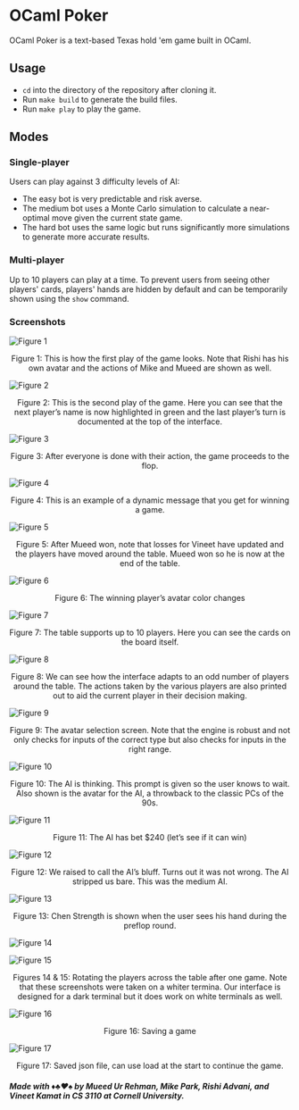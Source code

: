 # OCaml Poker

OCaml Poker is a text-based Texas hold 'em game built in OCaml.

## Usage

* `cd` into the directory of the repository after cloning it.
* Run `make build` to generate the build files.
* Run `make play` to play the game.

## Modes

### Single-player

Users can play against 3 difficulty levels of AI:
* The easy bot is very predictable and risk averse.
* The medium bot uses a Monte Carlo simulation to calculate a near-optimal move given the current state game.
* The hard bot uses the same logic but runs significantly more simulations to generate more accurate results.

### Multi-player

Up to 10 players can play at a time. To prevent users from seeing other players' cards, players' hands are hidden by default and can be temporarily shown using the `show` command.

### Screenshots ###

![Figure 1](https://github.com/mueedurrehman/OCaml-Poker-Engine-with-AI/blob/master/Poker%20Engine%20Images/1.png)
<p align="center">Figure 1: This is how the first play of the game looks. Note that Rishi has his own avatar and the actions of Mike and Mueed are shown as well.</p>

![Figure 2](https://github.com/mueedurrehman/OCaml-Poker-Engine-with-AI/blob/master/Poker%20Engine%20Images/2.png)
<p align="center">Figure 2: This is the second play of the game. Here you can see that the next player’s name is now highlighted in green and the last player’s turn is documented at the top of the interface.</p>

![Figure 3](https://github.com/mueedurrehman/OCaml-Poker-Engine-with-AI/blob/master/Poker%20Engine%20Images/3.png)
<p align="center">Figure 3: After everyone is done with their action, the game proceeds to the flop.</p>

![Figure 4](https://github.com/mueedurrehman/OCaml-Poker-Engine-with-AI/blob/master/Poker%20Engine%20Images/4.png)
<p align="center">Figure 4: This is an example of a dynamic message that you get for winning a game.</p>

![Figure 5](https://github.com/mueedurrehman/OCaml-Poker-Engine-with-AI/blob/master/Poker%20Engine%20Images/5.png)
<p align="center">Figure 5: After Mueed won, note that losses for Vineet have updated and the players have moved around the table. Mueed won so he is now at the end of the table.</p>

![Figure 6](https://github.com/mueedurrehman/OCaml-Poker-Engine-with-AI/blob/master/Poker%20Engine%20Images/6.png)
<p align="center">Figure 6: The winning player’s avatar color changes</p>

![Figure 7](https://github.com/mueedurrehman/OCaml-Poker-Engine-with-AI/blob/master/Poker%20Engine%20Images/7.png)
<p align="center">Figure 7: The table supports up to 10 players. Here you can see the cards on the board itself.</p>

![Figure 8](https://github.com/mueedurrehman/OCaml-Poker-Engine-with-AI/blob/master/Poker%20Engine%20Images/8.png)
<p align="center">Figure 8: We can see how the interface adapts to an odd number of players around the table. The actions taken by the various players are also printed out to aid the current player in their decision making.</p>

![Figure 9](https://github.com/mueedurrehman/OCaml-Poker-Engine-with-AI/blob/master/Poker%20Engine%20Images/9.png)
<p align="center">Figure 9: The avatar selection screen. Note that the engine is robust and not only checks for inputs of the correct type but also checks for inputs in the right range.</p>

![Figure 10](https://github.com/mueedurrehman/OCaml-Poker-Engine-with-AI/blob/master/Poker%20Engine%20Images/10.png)
<p align="center">Figure 10: The AI is thinking. This prompt is given so the user knows to wait. Also shown is the avatar for the AI, a throwback to the classic PCs of the 90s.</p>

![Figure 11](https://github.com/mueedurrehman/OCaml-Poker-Engine-with-AI/blob/master/Poker%20Engine%20Images/11.png)
<p align="center">Figure 11: The AI has bet $240 (let’s see if it can win)</p>

![Figure 12](https://github.com/mueedurrehman/OCaml-Poker-Engine-with-AI/blob/master/Poker%20Engine%20Images/12.png)
<p align="center">Figure 12: We raised to call the AI’s bluff. Turns out it was not wrong. The AI stripped us bare. This was the medium AI.</p>

![Figure 13](https://github.com/mueedurrehman/OCaml-Poker-Engine-with-AI/blob/master/Poker%20Engine%20Images/13.png)
<p align="center">Figure 13: Chen Strength is shown when the user sees his hand during the preflop round.</p>

![Figure 14](https://github.com/mueedurrehman/OCaml-Poker-Engine-with-AI/blob/master/Poker%20Engine%20Images/14.png)

![Figure 15](https://github.com/mueedurrehman/OCaml-Poker-Engine-with-AI/blob/master/Poker%20Engine%20Images/15.png)
<p align="center">Figures 14 & 15: Rotating the players across the table after one game. Note that these screenshots were taken on a whiter termina. Our interface is designed for a dark terminal but it does work on white terminals as well.</p>

![Figure 16](https://github.com/mueedurrehman/OCaml-Poker-Engine-with-AI/blob/master/Poker%20Engine%20Images/16.png)
<p align="center">Figure 16: Saving a game</p>

![Figure 17](https://github.com/mueedurrehman/OCaml-Poker-Engine-with-AI/blob/master/Poker%20Engine%20Images/17.png)
<p align="center">Figure 17: Saved json file, can use load at the start to continue the game.</p>


##### Made with ♦♣♥♠ by Mueed Ur Rehman, Mike Park, Rishi Advani, and Vineet Kamat in CS 3110 at Cornell University.
